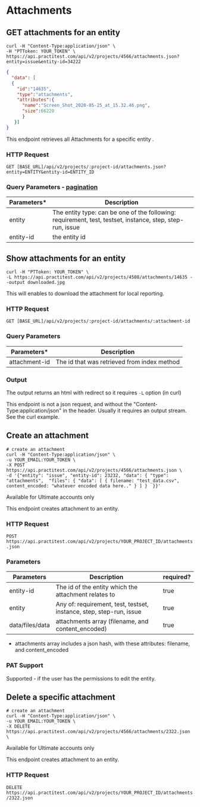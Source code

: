 # Attachments

## GET attachments for an entity
```shell
curl -H "Content-Type:application/json" \
-H "PTToken: YOUR_TOKEN" \
https://api.practitest.com/api/v2/projects/4566/attachments.json?entity=issue&entity-id=34222

```


```json
{
  "data": [
  {
    "id":"14635",
    "type":"attachments",
    "attributes":{
      "name":"Screen_Shot_2020-05-25_at_15.32.46.png",
      "size":66220
      }
   }]
}

```


This endpoint retrieves all Attachments for a specific entity .

### HTTP Request
`GET [BASE_URL]/api/v2/projects/:project-id/attachments.json?entity=ENTITY&entity-id=ENTITY_ID`


### Query Parameters - [pagination](#pagination)

Parameters* | Description |
--------- | ------- |
entity | The entity type: can be one of the following:  requirement, test, testset, instance, step, step-run, issue |
entity-id | the entity id |



## Show attachments for an entity
```shell
curl -H "PTToken: YOUR_TOKEN" \
-L https://api.practitest.com/api/v2/projects/4508/attachments/14635 --output downloaded.jpg

```

This will enables to download the attachment for local reporting.

### HTTP Request
`GET [BASE_URL]/api/v2/projects/:project-id/attachments/:attachment-id`

### Query Parameters

Parameters* | Description |
--------- | ------- |
attachment-id | The id that was retrieved from index method |

### Output
The output returns an html with redirect so it requires `-L` option (in curl)

<aside class="notice">
This endpoint is not a json request, and without the "Content-Type:application/json" in the header. Usually it requires an output stream. See the curl example.
</aside>



## Create an attachment
```shell
# create an attachment
curl -H "Content-Type:application/json" \
-u YOUR_EMAIL:YOUR_TOKEN \
-X POST https://api.practitest.com/api/v2/projects/4566/attachments.json \
-d '{"entity": "issue", "entity-id": 23232, "data": { "type": "attachments",  "files": { "data": [ { filename: "test_data.csv", content_encoded: "whatever encoded data here.." } ] }  }}'

```

<aside class="notice">
  Available for Ultimate accounts only
</aside>


This endpoint creates attachment to an entity.

### HTTP Request

`POST https://api.practitest.com/api/v2/projects/YOUR_PROJECT_ID/attachments.json`

### Parameters


Parameters | Description | required? |
--------- | ------- |------- |
entity-id | The id of the entity which the attachment relates to | true
entity | Any of: requirement, test, testset, instance, step, step-run, issue | true
data/files/data | attachments array (filename, and content_encoded) | true

* attachments array includes a json hash, with these attributes: filename, and content_encoded


### PAT Support
Supported - if the user has the permissions to edit the entity.



## Delete a specific attachment
```shell
# create an attachment
curl -H "Content-Type:application/json" \
-u YOUR_EMAIL:YOUR_TOKEN \
-X DELETE https://api.practitest.com/api/v2/projects/4566/attachments/2322.json \

```

<aside class="notice">
  Available for Ultimate accounts only
</aside>


This endpoint creates attachment to an entity.

### HTTP Request

`DELETE https://api.practitest.com/api/v2/projects/YOUR_PROJECT_ID/attachments/2322.json`
